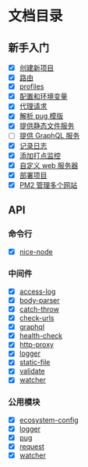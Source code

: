 # 文档目录
## 新手入门
- [x] [创建新项目](./get-started/create.md)
- [x] [路由](./get-started/router.md)
- [x] [profiles](./get-started/profiles.md)
- [x] [配置和环境变量](./get-started/configuration.md)
- [x] [代理请求](./get-started/http-proxy.md)
- [x] [解析 pug 模版](./get-started/template.md)
- [x] [提供静态文件服务](./get-started/static.md)
- [ ] [提供 GraphQL 服务](./get-started/graphql.md)
- [x] [记录日志](./get-started/logger.md)
- [x] [添加打点监控](./get-started/watcher.md)
- [x] [自定义 web 服务器](./get-started/custom.md)
- [x] [部署项目](./get-started/deploy.md)
- [x] [PM2 管理多个网站](./get-started/pm2.md)

## API
### 命令行
- [x] [nice-node](./api/bin/nice-node.md)
### 中间件
- [x] [access-log](./api/middleware/access-log.md)
- [x] [body-parser](./api/middleware/body-parser.md)
- [x] [catch-throw](./api/middleware/catch-throw.md)
- [x] [check-urls](./api/middleware/check-urls.md)
- [x] [graphql](./api/middleware/graphql.md)
- [x] [health-check](./api/middleware/health-check.md)
- [x] [http-proxy](./api/middleware/http-proxy.md)
- [x] [logger](./api/middleware/logger.md)
- [x] [static-file](./api/middleware/static-file.md)
- [x] [validate](./api/middleware/validate.md)
- [x] [watcher](./api/middleware/watcher.md)
### 公用模块
- [x] [ecosystem-config](./api/util/ecosystem-config.md)
- [x] [logger](./api/util/logger.md)
- [x] [pug](./api/util/pug.md)
- [x] [request](./api/util/request.md)
- [x] [watcher](./api/util/watcher.md)
